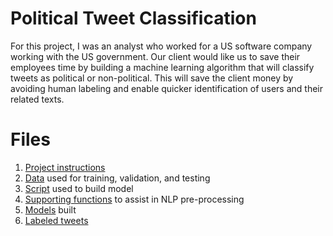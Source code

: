 # Political Tweet Classification

For this project, I was an analyst who worked for a US software company working with the US government.
Our client would like us to save their employees time by building a machine learning algorithm that will classify tweets as political or non-political.
This will save the client money by avoiding human labeling and enable quicker identification of users and their related texts.

# Files

1. [Project instructions](https://github.com/JackDaoud/MSc_Business_Analytics_Portfolio/blob/main/Political_Tweet_Classification/_other/HW2_Instructions.docx)
2. [Data](https://github.com/JackDaoud/MSc_Business_Analytics_Portfolio/tree/main/Political_Tweet_Classification/_data) used for training, validation, and testing
3. [Script](https://github.com/JackDaoud/MSc_Business_Analytics_Portfolio/blob/main/Political_Tweet_Classification/Tweet_Classification_Model.R) used to build model
4. [Supporting functions](https://github.com/JackDaoud/MSc_Business_Analytics_Portfolio/blob/main/Political_Tweet_Classification/_other/supportingFunctions.R) to assist in NLP pre-processing
5. [Models](https://github.com/JackDaoud/MSc_Business_Analytics_Portfolio/tree/main/Political_Tweet_Classification/_model) built
6. [Labeled tweets](https://github.com/JackDaoud/MSc_Business_Analytics_Portfolio/blob/main/Political_Tweet_Classification/Tweet_Classifications.csv)
